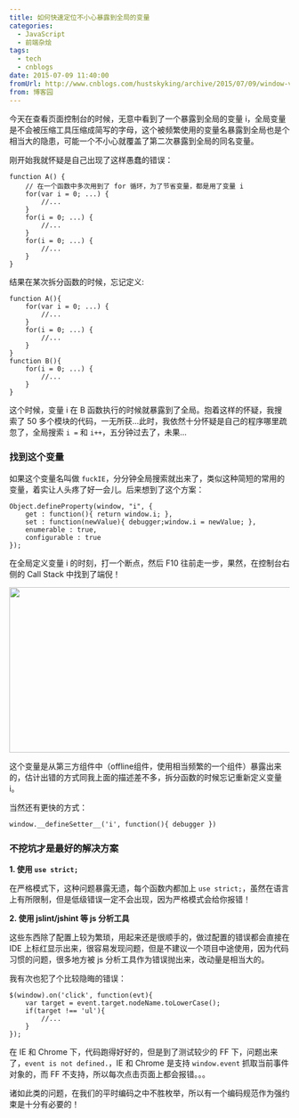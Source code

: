 ```yaml
---
title: 如何快速定位不小心暴露到全局的变量
categories:
  - JavaScript
  - 前端杂烩
tags:
  - tech
  - cnblogs
date: 2015-07-09 11:40:00
fromUrl: http://www.cnblogs.com/hustskyking/archive/2015/07/09/window-var.html
from: 博客园
---
```



<p>今天在查看页面控制台的时候，无意中看到了一个暴露到全局的变量 i，全局变量是不会被压缩工具压缩成简写的字母，这个被频繁使用的变量名暴露到全局也是个相当大的隐患，可能一个不小心就覆盖了第二次暴露到全局的同名变量。</p>
<p>刚开始我就怀疑是自己出现了这样愚蠢的错误：</p>

```
function A() {
    // 在一个函数中多次用到了 for 循环，为了节省变量，都是用了变量 i
    for(var i = 0; ...) {
        //...
    }
    for(i = 0; ...) {
        //...
    }
    for(i = 0; ...) {
        //...
    }
}

```

<p>结果在某次拆分函数的时候，忘记定义:</p>

```
function A(){
    for(var i = 0; ...) {
        //...
    }
    for(i = 0; ...) {
        //...
    }
}
function B(){
    for(i = 0; ...) {
        //...
    }
}

```

<p>这个时候，变量 i 在 B 函数执行的时候就暴露到了全局。抱着这样的怀疑，我搜索了 50 多个模块的代码，一无所获...此时，我依然十分怀疑是自己的程序哪里疏忽了，全局搜索 <code class="highlight">i =</code> 和 <code class="highlight">i++</code>，五分钟过去了，未果...</p>
<h3 id="">找到这个变量</h3>
<p>如果这个变量名叫做 <code class="highlight">fuckIE</code>，分分钟全局搜索就出来了，类似这种简短的常用的变量，着实让人头疼了好一会儿。后来想到了这个方案：</p>

```
Object.defineProperty(window, "i", {
    get : function(){ return window.i; },
    set : function(newValue){ debugger;window.i = newValue; },
    enumerable : true,
    configurable : true
});

```

<p>在全局定义变量 i 的时刻，打一个断点，然后 F10 往前走一步，果然，在控制台右侧的 Call Stack 中找到了端倪！</p>
<p><img src="https://images0.cnblogs.com/blog2015/387325/201507/091139059868960.png" alt="" width="728" height="297"></p>
<p>这个变量是从第三方组件中（offline组件，使用相当频繁的一个组件）暴露出来的，估计出错的方式同我上面的描述差不多，拆分函数的时候忘记重新定义变量 i。</p>
<p>当然还有更快的方式：</p>

```
window.__defineSetter__('i', function(){ debugger })

```

<h3 id="">不挖坑才是最好的解决方案</h3>
<p><strong>1. 使用 <code class="highlight">use strict;</code></strong></p>
<p>在严格模式下，这种问题暴露无遗，每个函数内都加上 <code class="highlight">use strict;</code>，虽然在语言上有所限制，但是低级错误一定不会出现，因为严格模式会给你报错！</p>
<p><strong>2. 使用 jslint/jshint 等 js 分析工具</strong></p>
<p>这些东西除了配置上较为繁琐，用起来还是很顺手的，做过配置的错误都会直接在 IDE 上标红显示出来，很容易发现问题，但是不建议一个项目中途使用，因为代码习惯的问题，很多地方被 js 分析工具作为错误抛出来，改动量是相当大的。</p>
<p>我有次也犯了个比较隐晦的错误：</p>

```
$(window).on('click', function(evt){
    var target = event.target.nodeName.toLowerCase();
    if(target !== 'ul'){
        //...
    }
});

```

<p>在 IE 和 Chrome 下，代码跑得好好的，但是到了测试较少的 FF 下，问题出来了，<code class="highlight">event is not defined.</code>，IE 和 Chrome 是支持 <code class="highlight">window.event</code> 抓取当前事件对象的，而 FF 不支持，所以每次点击页面上都会报错。。。</p>
<p>诸如此类的问题，在我们的平时编码之中不胜枚举，所以有一个编码规范作为强约束是十分有必要的！</p>

